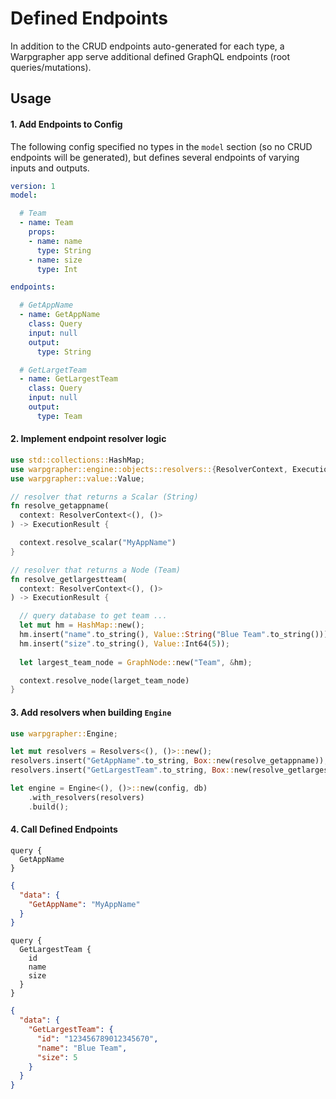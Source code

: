 # Defined Endpoints

In addition to the CRUD endpoints auto-generated for each type, a Warpgrapher app serve additional defined GraphQL endpoints (root queries/mutations).

## Usage

#### 1. Add Endpoints to Config

The following config specified no types in the `model` section (so no CRUD endpoints will be generated), but defines several endpoints of varying inputs and outputs. 

```yaml
version: 1
model:

  # Team
  - name: Team
    props:
    - name: name
      type: String
    - name: size
      type: Int

endpoints:

  # GetAppName
  - name: GetAppName
    class: Query
    input: null
    output:
      type: String

  # GetLargetTeam
  - name: GetLargestTeam
    class: Query
    input: null
    output:
      type: Team
```

#### 2. Implement endpoint resolver logic

```rust
use std::collections::HashMap;
use warpgrapher::engine::objects::resolvers::{ResolverContext, ExecutionResult};
use warpgrapher::value::Value;

// resolver that returns a Scalar (String)
fn resolve_getappname(
  context: ResolverContext<(), ()>
) -> ExecutionResult {

  context.resolve_scalar("MyAppName")
}

// resolver that returns a Node (Team)
fn resolve_getlargestteam(
  context: ResolverContext<(), ()>
) -> ExecutionResult {

  // query database to get team ...
  let mut hm = HashMap::new();
  hm.insert("name".to_string(), Value::String("Blue Team".to_string()));
  hm.insert("size".to_string(), Value::Int64(5));
  
  let largest_team_node = GraphNode::new("Team", &hm);

  context.resolve_node(larget_team_node)
}
```

#### 3. Add resolvers when building `Engine`

```rust
use warpgrapher::Engine;

let mut resolvers = Resolvers<(), ()>::new();
resolvers.insert("GetAppName".to_string, Box::new(resolve_getappname));
resolvers.insert("GetLargestTeam".to_string, Box::new(resolve_getlargestteam));

let engine = Engine<(), ()>::new(config, db)
    .with_resolvers(resolvers)
    .build();
```

#### 4. Call Defined Endpoints

```
query {
  GetAppName
}
```

```json
{
  "data": {
    "GetAppName": "MyAppName"
  }
}
```

```
query {
  GetLargestTeam {
    id
    name
    size
  }
}
```

```json
{
  "data": {
    "GetLargestTeam": {
      "id": "123456789012345670",
      "name": "Blue Team",
      "size": 5
    }
  }
}
```